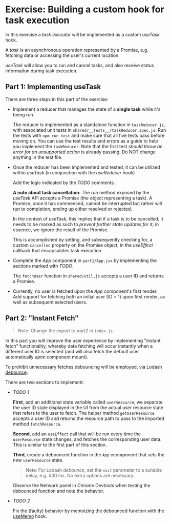 # Exercise: Building a custom hook for task execution

In this exercise a _task executor_ will be implemented as a custom _useTask_ hook.

A _task_ is an asynchronous operation represented by a Promise, e.g. fetching data or accessing the user's current location.

_useTask_ will allow you to run and cancel tasks, and also receive status information during task execution.

## Part 1: Implementing useTask

There are three steps in this part of the exercise:

- Implement a reducer that manages the state of a **single task** while it's being run.

  The reducer is implemented as a standalone function in `taskReducer.js`, with associated unit tests in `shared/__tests__/taskReducer.spec.js`. Run the tests with `npm run test` and make sure that all five tests pass before moving on. You can use the test results and errors as a guide to help you implement the `taskReducer`. Note that the first test _should throw an error for an unsupported action_ is already passing. Do NOT change anything in the test file.

- Once the reducer has been implemented and tested, it can be utilized within _useTask_ (in conjunction with the _useReducer_ hook)

  Add the logic indicated by the _TODO_ comments.

  **A note about task cancellation**:
  The _run_ method exposed by the _useTask_ API accepts a Promise (the object representing a task). A Promise, once it has commenced, cannot be interrupted but rather will run to completion, ending up either resolved or rejected.

  In the context of _useTask_, this implies that if a task is to be cancelled, it needs to be marked as such to _prevent further state updates for it_; in essence, we ignore the result of the Promise.

  This is accomplished by setting, and subsequently checking for, a custom `cancelled` property on the Promise object, in the _useEffect_ callback that encapsulates task execution.

- Complete the _App_ component in `part1/App.jsx` by implementing the sections marked with _TODO_.

  The `fetchUser` function in `shared/util.js` accepts a user ID and returns a Promise.

- Currently, no user is fetched upon the _App_ component's first render. Add support for fetching _both_ an initial user (ID = 1) upon first render, as well as subsequent selected users.

## Part 2: "Instant Fetch"

> Note: Change the export to _part2_ in `index.js`.

In this part you will improve the user experience by implementing "instant fetch" functionality, whereby data fetching will occur instantly when a different user ID is selected (and will also fetch the default user automatically upon component mount).

To prohibit unnecessary fetches debouncing will be employed, via Lodash [debounce](https://lodash.com/docs/#debounce).

There are two sections to implement:

- _TODO 1_

  **First**, add an additional state variable called `userResource`; we separate the user ID state displayed in the UI from the actual user resource state that refers to the user to fetch. The helper method `getUserResource` accepts a user ID and returns the resource path to pass to the imported method `fetchResource`.

  **Second**, add an `useEffect` call that will be run every time the `userResource` state changes, and fetches the corresponding user data. This is similar to the first part of this section.

  **Third**, create a debounced function in the `App` ecomponent that sets the new `userResource` state.

  > Note: For Lodash _debounce_, set the `wait` parameter to a suitable delay, e.g. 500 ms. No extra options are necessary.

  Observe the Network panel in Chrome Devtools when testing the debounced function and note the behavior.

- _TODO 2_

  Fix the (faulty) behavior by memoizing the debounced function with the [useMemo](https://reactjs.org/docs/hooks-reference.html#usememo) hook.
